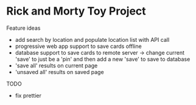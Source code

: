 # Rick and Morty Toy Project

Feature ideas

- add search by location and populate location list with API call
- progressive web app support to save cards offline
- database support to save cards to remote server -> change current 'save' to just be a 'pin' and then add a new 'save' to save to database
- 'save all' results on current page
- 'unsaved all' results on saved page

TODO

- fix prettier
